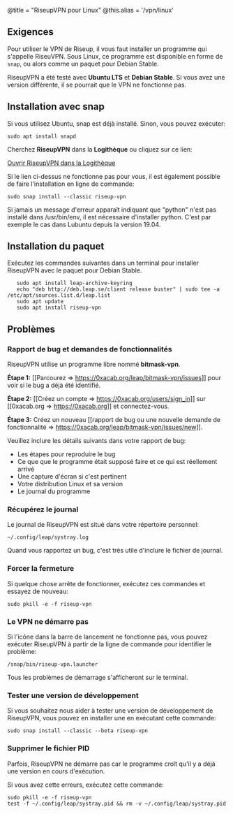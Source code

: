 @title = "RiseupVPN pour Linux"
@this.alias = '/vpn/linux'

## Exigences

Pour utiliser le VPN de Riseup, il vous faut installer un programme qui s'appelle RiseuVPN. Sous Linux, ce programme est disponible en forme de `snap`, ou alors comme un paquet pour Debian Stable.

RiseupVPN a été testé avec **Ubuntu LTS** et **Debian Stable**. Si vous avez une version différente, il se pourrait que le VPN ne fonctionne pas.

## Installation avec snap

Si vous utilisez Ubuntu, snap est déjà installé. Sinon, vous pouvez exécuter:

```
sudo apt install snapd
```

Cherchez **RiseupVPN** dans la **Logithèque** ou cliquez sur ce lien:

<a class="btn btn-default btn-lg" href="snap://riseup-vpn">
  <i class="fa fa-reply-all"></i>
  Ouvrir RiseupVPN dans la Logithèque
</a>

Si le lien ci-dessus ne fonctionne pas pour vous, il est également possible de faire l'installation en ligne de commande:

```
sudo snap install --classic riseup-vpn
```

Si jamais un message d'erreur apparaît indiquant que "python" n'est pas installé dans /usr/bin/env, il est nécessaire d'installer python. C'est par exemple le cas dans Lubuntu depuis la version 19.04.

## Installation du paquet

Exécutez les commandes suivantes dans un terminal pour installer RiseupVPN avec le paquet pour Debian Stable.

       sudo apt install leap-archive-keyring
       echo "deb http://deb.leap.se/client release buster" | sudo tee -a /etc/apt/sources.list.d/leap.list
       sudo apt update
       sudo apt install riseup-vpn

## Problèmes

### Rapport de bug et demandes de fonctionnalités 

RiseupVPN utilise un programme libre nommé <b>bitmask-vpn</b>.

**Étape 1:** [[Parcourez => https://0xacab.org/leap/bitmask-vpn/issues]] pour voir si le bug a déjà été identifié.

**Étape 2:** [[Créez un compte => https://0xacab.org/users/sign_in]] sur [[0xacab.org => https://0xacab.org]] et connectez-vous.

**Étape 3:** Créez un nouveau [[rapport de bug ou une nouvelle demande de fonctionnalité => https://0xacab.org/leap/bitmask-vpn/issues/new]].

Veuillez inclure les détails suivants dans votre rapport de bug:

* Les étapes pour reproduire le bug
* Ce que que le programme était supposé faire et ce qui est réellement arrivé
* Une capture d'écran si c'est pertinent
* Votre distribution Linux et sa version
* Le journal du programme

### Récupérez le journal

Le journal de RiseupVPN est situé dans votre répertoire personnel:

```
~/.config/leap/systray.log
```

Quand vous rapportez un bug, c'est très utile d'inclure le fichier de journal.

### Forcer la fermeture

Si quelque chose arrête de fonctionner, exécutez ces commandes et essayez de nouveau:

```
sudo pkill -e -f riseup-vpn
```

### Le VPN ne démarre pas

Si l'icône dans la barre de lancement ne fonctionne pas, vous pouvez exécuter RiseupVPN à partir de la ligne de commande pour identifier le problème:

```
/snap/bin/riseup-vpn.launcher
```

Tous les problèmes de démarrage s'afficheront sur le terminal.

### Tester une version de développement

Si vous souhaitez nous aider à tester une version de développement de RiseupVPN, vous pouvez en installer une en exécutant cette commande:

```
sudo snap install --classic --beta riseup-vpn
```

### Supprimer le fichier PID

Parfois, RiseupVPN ne démarre pas car le programme croît qu'il y a déjà une version en cours d'exécution.

Si vous avez cette erreurs, exécutez cette commande:

```
sudo pkill -e -f riseup-vpn
test -f ~/.config/leap/systray.pid && rm -v ~/.config/leap/systray.pid
```
